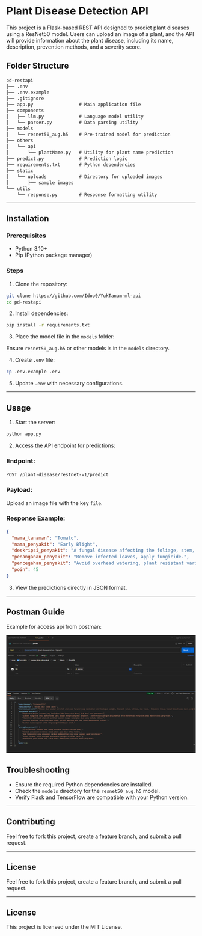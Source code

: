 
# Plant Disease Detection API

This project is a Flask-based REST API designed to predict plant diseases using a ResNet50 model. Users can upload an image of a plant, and the API will provide information about the plant disease, including its name, description, prevention methods, and a severity score.


## Folder Structure

```
pd-restapi
├── .env
├── .env.example
├── .gitignore
├── app.py                 # Main application file
├── components
│   ├── llm.py             # Language model utility
│   └── parser.py          # Data parsing utility
├── models
│   └── resnet50_aug.h5    # Pre-trained model for prediction
├── others
│   └── api
│       └── plantName.py   # Utility for plant name prediction
├── predict.py             # Prediction logic
├── requirements.txt       # Python dependencies
├── static
│   └── uploads            # Directory for uploaded images
│       ├── sample images
└── utils
    └── response.py        # Response formatting utility

```

---

## Installation

### Prerequisites

- Python 3.10+
- Pip (Python package manager)

### Steps

1. Clone the repository:

```bash
git clone https://github.com/Idoo0/YukTanam-ml-api
cd pd-restapi
```

2. Install dependencies:

```bash
pip install -r requirements.txt
```

3. Place the model file in the `models` folder:

Ensure `resnet50_aug.h5` or other models is in the `models` directory.

4. Create `.env` file:

```bash
cp .env.example .env
```

5. Update `.env` with necessary configurations.

---

## Usage

1. Start the server:

```bash
python app.py
```

2. Access the API endpoint for predictions:

### Endpoint:

`POST /plant-disease/restnet-v1/predict`

### Payload:

Upload an image file with the key `file`.

### Response Example:

```json
{
  "nama_tanaman": "Tomato",
  "nama_penyakit": "Early Blight",
  "deskripsi_penyakit": "A fungal disease affecting the foliage, stem, and fruit.",
  "penanganan_penyakit": "Remove infected leaves, apply fungicide.",
  "pencegahan_penyakit": "Avoid overhead watering, plant resistant varieties.",
  "poin": 45
}
```

3. View the predictions directly in JSON format.

---

## Postman Guide
Example for access api from postman:

![example](images/postman-guide.png)

## Troubleshooting

- Ensure the required Python dependencies are installed.
- Check the `models` directory for the `resnet50_aug.h5` model.
- Verify Flask and TensorFlow are compatible with your Python version.

---

## Contributing

Feel free to fork this project, create a feature branch, and submit a pull request.

---

## License

Feel free to fork this project, create a feature branch, and submit a pull request.

---

## License

This project is licensed under the MIT License.
